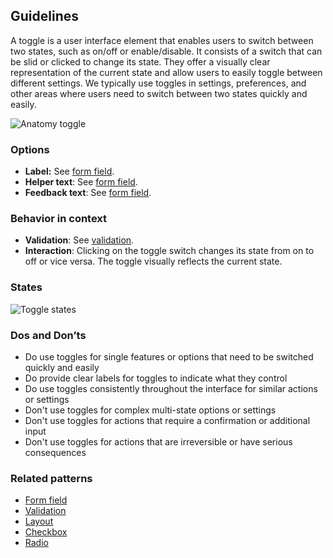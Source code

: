 ## Guidelines

A toggle is a user interface element that enables users to switch between two states, such as on/off or enable/disable. It consists of a switch that can be slid or clicked to change its state. They offer a visually clear representation of the current state and allow users to easily toggle between different settings. We typically use toggles in settings, preferences, and other areas where users need to switch between two states quickly and easily.

![Anatomy toggle](https://www.figma.com/design/wEptRgAezDU1z80Cn3eZ0o/iX-Pattern-Illustrations?node-id=3749-1943&t=VCAAFzKIYCDb7nIX-4)

### Options

- **Label:** See [form field](../forms-field).
- **Helper text**: See [form field](../forms-field).
- **Feedback text**: See [form field](../forms-field).

### Behavior in context

- **Validation**: See [validation](../forms-validation).
- **Interaction**: Clicking on the toggle switch changes its state from on to off or vice versa. The toggle visually reflects the current state.

### States

![Toggle states](https://www.figma.com/design/wEptRgAezDU1z80Cn3eZ0o/iX-Pattern-Illustrations?node-id=3389-9845&t=VCAAFzKIYCDb7nIX-4)

### Dos and Don’ts

- Do use toggles for single features or options that need to be switched quickly and easily  
- Do provide clear labels for toggles to indicate what they control  
- Do use toggles consistently throughout the interface for similar actions or settings  
- Don't use toggles for complex multi-state options or settings  
- Don't use toggles for actions that require a confirmation or additional input  
- Don't use toggles for actions that are irreversible or have serious consequences

### Related patterns

- [Form field](../forms-field)
- [Validation](../forms-validation)
- [Layout](../forms-layout)
- [Checkbox](../checkbox)
- [Radio](../radio)
